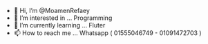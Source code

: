 - 👋 Hi, I’m @MoamenRefaey
- 👀 I’m interested in ... Programming
- 🌱 I’m currently learning ... Fluter
- 📫 How to reach me ... Whatsapp ( 01555046749 - 01091472703 )

<!---
MoamenRefaey/MoamenRefaey is a ✨ special ✨ repository because its `README.md` (this file) appears on your GitHub profile.
You can click the Preview link to take a look at your changes.
--->
